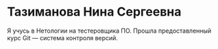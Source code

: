 # Тазиманова Нина Сергеевна

Я учусь в Нетологии на тестеровщика ПО.
Прошла предоставленный курс Git — система контроля версий.
